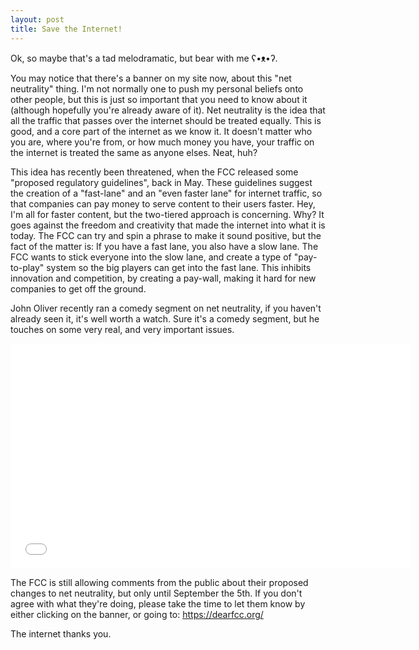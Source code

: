 ```yaml
---
layout: post
title: Save the Internet!
---
```


Ok, so maybe that's a tad melodramatic, but bear with me ʕ•ᴥ•ʔ.

You may notice that there's a banner on my site now, about this "net neutrality" thing.
I'm not normally one to push my personal beliefs onto other people, but this is just so important that you need to know about it (although hopefully you're already aware of it).
Net neutrality is the idea that all the traffic that passes over the internet should be treated equally. This is good, and a core part of the internet as we know it.
It doesn't matter who you are, where you're from, or how much money you have, your traffic on the internet is treated the same as anyone elses. Neat, huh?

This idea has recently been threatened, when the FCC released some "proposed regulatory guidelines", back in May.
These guidelines suggest the creation of a "fast-lane" and an "even faster lane" for internet traffic, so that companies can pay money to serve content to their users faster.
Hey, I'm all for faster content, but the two-tiered approach is concerning. Why? It goes against the freedom and creativity that made the internet into what it is today.
The FCC can try and spin a phrase to make it sound positive, but the fact of the matter is: If you have a fast lane, you also have a slow lane.
The FCC wants to stick everyone into the slow lane, and create a type of "pay-to-play" system so the big players can get into the fast lane.
This inhibits innovation and competition, by creating a pay-wall, making it hard for new companies to get off the ground.

John Oliver recently ran a comedy segment on net neutrality, if you haven't already seen it, it's well worth a watch.
Sure it's a comedy segment, but he touches on some very real, and very important issues.

<iframe width="640" height="360" src="//www.youtube.com/embed/fpbOEoRrHyU" frameborder="0" allowfullscreen></iframe>

The FCC is still allowing comments from the public about their proposed changes to net neutrality, but only until September the 5th.
If you don't agree with what they're doing, please take the time to let them know by either clicking on the banner, or going to: <a href="https://dearfcc.org/">https://dearfcc.org/</a>

The internet thanks you.
